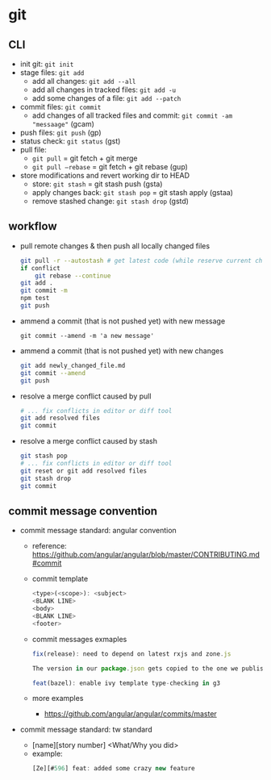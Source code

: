 # git

## CLI
- init git: `git init`
- stage files: `git add`
	- add all changes: `git add --all`
	- add all changes in tracked files: `git add -u`
	- add some changes of a file: `git add --patch`
- commit files: `git commit`
	- add changes of all tracked files and commit: `git commit -am "messaage"` (gcam)
- push files: `git push` (gp)
- status check: `git status` (gst)
- pull file: 
	- `git pull` = git fetch + git merge
	- `git pull –rebase` = git fetch + git rebase (gup)
- store modifications and revert working dir to HEAD
	- store: `git stash` = git stash push (gsta)
	- apply changes back: `git stash pop` = git stash apply (gstaa)
	- remove stashed change: `git stash drop` (gstd)

## workflow
- pull remote changes & then push all locally changed files
	```sh
	git pull -r --autostash # get latest code (while reserve current change)
	if conflict
		git rebase --continue
	git add .
	git commit -m
	npm test
	git push
	```
- ammend a commit (that is not pushed yet) with new message
	```
	git commit --amend -m 'a new message'
	```
- ammend a commit (that is not pushed yet) with new changes
	```sh
	git add newly_changed_file.md
	git commit --amend
	git push
	```
- resolve a merge conflict caused by pull
	```sh
	# ... fix conflicts in editor or diff tool
	git add resolved files
	git commit
	```
- resolve a merge conflict caused by stash
	```sh
	git stash pop
	# ... fix conflicts in editor or diff tool
	git reset or git add resolved files
	git stash drop
	git commit
	```


## commit message convention
- commit message standard: angular convention
  - reference: https://github.com/angular/angular/blob/master/CONTRIBUTING.md#commit
  - commit template
    ```js
    <type>(<scope>): <subject>
    <BLANK LINE>
    <body>
    <BLANK LINE>
    <footer>
    ```
  - commit messages exmaples
    ```js
    fix(release): need to depend on latest rxjs and zone.js

    The version in our package.json gets copied to the one we publish, and users need the latest of these.
    ```

    ```js
    feat(bazel): enable ivy template type-checking in g3
    ```
  - more examples
    - https://github.com/angular/angular/commits/master

- commit message standard: tw standard
  - [name][story number] <What/Why you did>
  - example:
    ```js
    [Ze][#596] feat: added some crazy new feature
    ```